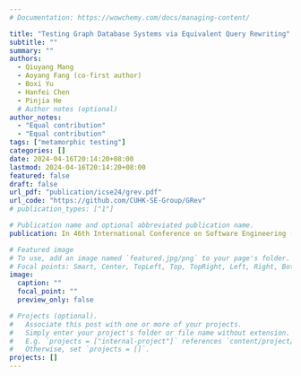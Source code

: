 ```yaml
---
# Documentation: https://wowchemy.com/docs/managing-content/

title: "Testing Graph Database Systems via Equivalent Query Rewriting"
subtitle: ""
summary: ""
authors:
  - Qiuyang Mang
  - Aoyang Fang (co-first author)
  - Boxi Yu
  - Hanfei Chen
  - Pinjia He
  # Author notes (optional)
author_notes:
  - "Equal contribution"
  - "Equal contribution"
tags: ["metamorphic testing"]
categories: []
date: 2024-04-16T20:14:20+08:00
lastmod: 2024-04-16T20:14:20+08:00
featured: false
draft: false
url_pdf: "publication/icse24/grev.pdf"
url_code: "https://github.com/CUHK-SE-Group/GRev"
# publication_types: ["1"]

# Publication name and optional abbreviated publication name.
publication: In 46th International Conference on Software Engineering (ICSE)

# Featured image
# To use, add an image named `featured.jpg/png` to your page's folder.
# Focal points: Smart, Center, TopLeft, Top, TopRight, Left, Right, BottomLeft, Bottom, BottomRight.
image:
  caption: ""
  focal_point: ""
  preview_only: false

# Projects (optional).
#   Associate this post with one or more of your projects.
#   Simply enter your project's folder or file name without extension.
#   E.g. `projects = ["internal-project"]` references `content/project/deep-learning/index.md`.
#   Otherwise, set `projects = []`.
projects: []
---
```

